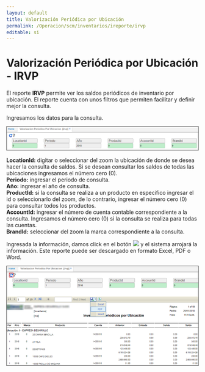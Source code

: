 ```yaml
---
layout: default
title: Valorización Periódica por Ubicación
permalink: /Operacion/scm/inventarios/ireporte/irvp
editable: si
---
```


# Valorización Periódica por Ubicación - IRVP


El reporte **IRVP** permite ver los saldos periódicos de inventario por ubicación. El reporte cuenta con unos filtros que permiten facilitar y definir mejor la consulta.  

Ingresamos los datos para la consulta.  

![](irvp.png)

**LocationId:** digitar o seleccionar del zoom la ubicación de donde se desea hacer la consulta de saldos. Si se desean consultar los saldos de todas las ubicaciones ingresamos el número cero (0).  
**Periodo:** ingresar el periodo de consulta.  
**Año:** ingresar el año de consulta.  
**ProductId:** si la consulta se realiza a un producto en específico ingresar el id o seleccionarlo del zoom, de lo contrario, ingresar el número cero (0) para consultar todos los productos.  
**AccountId:** ingresar el número de cuenta contable correspondiente a la consulta. Ingresamos el número cero (0) si la consulta se realiza para todas las cuentas.  
**BrandId:** seleccionar del zoom la marca correspondiente a la consulta.  

Ingresada la información, damos click en el botón ![](actualizar.png) y el sistema arrojará la información. Este reporte puede ser descargado en formato Excel, PDF o Word.  

![](irvp1.png)


